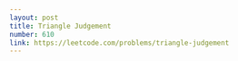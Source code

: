 ```yaml
---
layout: post
title: Triangle Judgement
number: 610
link: https://leetcode.com/problems/triangle-judgement
---
```

